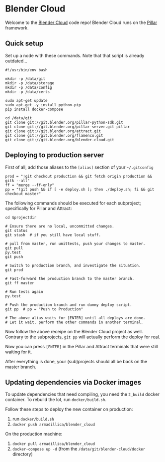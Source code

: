 # Blender Cloud

Welcome to the [Blender Cloud](https://cloud.blender.org/) code repo!
Blender Cloud runs on the [Pillar](https://pillarframework.org/) framework.

## Quick setup
Set up a node with these commands. Note that that script is already outdated...

```
#!/usr/bin/env bash

mkdir -p /data/git
mkdir -p /data/storage
mkdir -p /data/config
mkdir -p /data/certs

sudo apt-get update
sudo apt-get -y install python-pip
pip install docker-compose

cd /data/git
git clone git://git.blender.org/pillar-python-sdk.git
git clone git://git.blender.org/pillar-server.git pillar
git clone git://git.blender.org/attract.git
git clone git://git.blender.org/flamenco.git
git clone git://git.blender.org/blender-cloud.git
```

## Deploying to production server

First of all, add those aliases to the `[alias]` section of your `~/.gitconfig`

```
prod = "!git checkout production && git fetch origin production && gitk --all"
ff = "merge --ff-only"
pp = "!git push && if [ -e deploy.sh ]; then ./deploy.sh; fi && git checkout master"
```

The following commands should be executed for each subproject; specifically for
Pillar and Attract:

```
cd $projectdir

# Ensure there are no local, uncommitted changes.
git status
git stash  # if you still have local stuff.

# pull from master, run unittests, push your changes to master.
git pull
py.test
git push

# Switch to production branch, and investigate the situation.
git prod

# Fast-forward the production branch to the master branch.
git ff master

# Run tests again
py.test

# Push the production branch and run dummy deploy script.
git pp  # pp = "Push to Production"

# The above alias waits for [ENTER] until all deploys are done.
# Let it wait, perform the other commands in another terminal.
```

Now follow the above receipe on the Blender Cloud project as well.
Contrary to the subprojects, `git pp` will actually perform the deploy
for real.

Now you can press `[ENTER]` in the Pillar and Attract terminals that
were still waiting for it.

After everything is done, your (sub)projects should all be back on
the master branch.


## Updating dependencies via Docker images

To update dependencies that need compiling, you need the `2_build` docker
container. To rebuild the lot, run `docker/build.sh`.

Follow these steps to deploy the new container on production:

1. run `docker/build.sh`
2. `docker push armadillica/blender_cloud`

On the production machine:

1. `docker pull armadillica/blender_cloud`
2. `docker-compose up -d` (from the `/data/git/blender-cloud/docker` directory)
